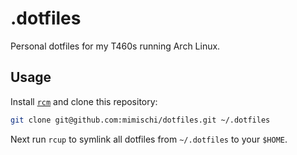 # .dotfiles

Personal dotfiles for my T460s running Arch Linux.

## Usage

Install [`rcm`](https://github.com/thoughtbot/rcm) and clone this repository:

```bash
git clone git@github.com:mimischi/dotfiles.git ~/.dotfiles
```

Next run `rcup` to symlink all dotfiles from `~/.dotfiles` to your `$HOME`.
